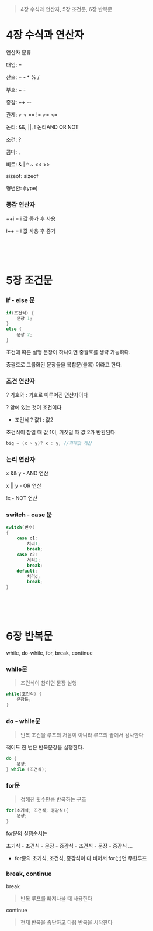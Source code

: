 > 4장 수식과 연산자, 5장 조건문, 6장 반복문

# 4장 수식과 연산자

연산자 분류

대입:  =

산술: + - * % /

부호: + -

증감: ++ --

관계: > < == != >= <=

논리: &&, ||, ! 논리AND OR NOT

조건: ?

콤마: ,

비트: & | ^ ~ << >>

sizeof: sizeof

형변환: (type)

### 증감 연산자

++i  = i 값 증가 후 사용

i++  = i 값 사용 후 증가

<br><br><br>

# 5장 조건문

### if - else 문
~~~c
if(조건식) {
    문장 1;
}
else {
    문장 2;
}
~~~

조건에 따른 실행 문장이 하나이면 중괄호를 생략 가능하다.

중괄호로 그룹화된 문장들을 복합문(블록) 이라고 한다.

### 조건 연산자

? 기호와 : 기호로 이루어진 연산자이다

? 앞에 있는 것이 조건이다

- 조건식 ? 값1 : 값2

조건식이 참일 때 값 1이, 거짓일 때 값 2가 반환된다

~~~c
big = (x > y)? x : y; //최대값 개산
~~~


### 논리 연산자

x && y - AND 연산

x || y - OR 연산

!x - NOT 연산

### switch - case 문
~~~c
switch(변수)
{
    case c1:
        처리1;
        break;
    case c2:
        처리2;
        break;
    default:
        처리d;
        break;
}
~~~

<br><br><br>

# 6장 반복문

while, do-while, for, break, continue

### while문

> 조건식이 참이면 문장 실행

~~~c
while(조건식) {
    문장들;
}
~~~

### do - while문

> 반복 조건을 루프의 처음이 아니라 루프의 끝에서 검사한다

적어도 한 번은 반복문장을 실행한다.

~~~c
do {
    문장;
} while (조건식);
~~~

### for문

> 정해진 횟수만큼 반복하는 구조

~~~c
for(초기식; 조건식; 증감식){
    문장;
}
~~~

for문의 실행순서는 

초기식 - 조건식 - 문장 - 증감식 - 조건식 - 문장 - 증감식 ...

- for문의 초기식, 조건식, 증감식이 다 비어서 for(;;)면 무한루프

### break, continue

break
> 반복 루프를 빠져나올 때 사용한다

continue
> 현재 반복을 중단하고 다음 반복을 시작한다
